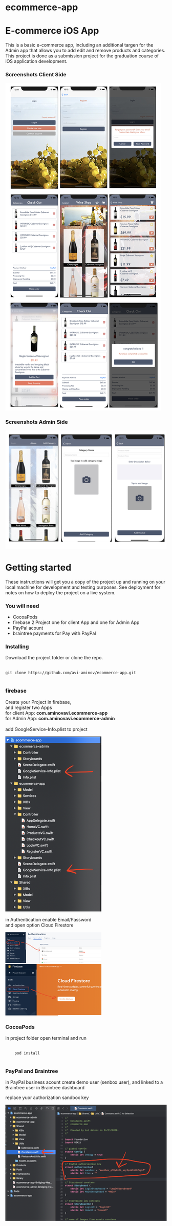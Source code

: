 # ecommerce-app

<h1>E-commerce iOS App</h1>

This is a basic e-commerce app, including an additional targen for the Admin app that allows you to add edit and remove products and categories. This project is done as a submission project for the graduation course of iOS application development.

<h3>Screenshots Client Side</h3>

<img src="https://raw.githubusercontent.com/avi-aminov/ecommerce-app/main/images_helper/shop.jpg" alt="Screens" style="max-width:100%;">

<br>

<h3>Screenshots Admin Side</h3>

<img src="https://raw.githubusercontent.com/avi-aminov/ecommerce-app/main/images_helper/admin.jpg" alt="Screens" style="max-width:100%;">

<h1>Getting started</h1>

<p>These instructions will get you a copy of the project up and running on your local machine for development and testing purposes. See deployment for notes on how to deploy the project on a live system. </p>

<h3>You will need</h3>
<ul> 
    <li>CocoaPods</li>
    <li>firebase 2 Project one for client App and one for Admin App</li>
    <li>PayPal acount</li>
    <li>braintree payments for Pay with PayPal</li>
</ul>

<h3>Installing</h3>

Download the project folder or clone the repo.

<pre>
<code>
git clone https://github.com/avi-aminov/ecommerce-app.git
</code>
</pre>

<h3>firebase</h3>
<p>
    Create your Project in firebase, <br>
    and register two Apps <br>
    for client App: <b>com.aminovavi.ecommerce-app</b> <br>
    for Admin App: <b>com.aminovavi.ecommerce-admin</b> <br><br>
    add GoogleService-Info.plist to project 
</p>


<img src="https://raw.githubusercontent.com/avi-aminov/ecommerce-app/main/images_helper/firebase.png" alt="Screens"  style="width:300px;">

<p>
   in Authentication enable Email/Password<br>
    and open option Cloud Firestore
</p>
<img src="https://raw.githubusercontent.com/avi-aminov/ecommerce-app/main/images_helper/auth.png"  alt="Screens" style="width:300px;">
    
<img src="https://raw.githubusercontent.com/avi-aminov/ecommerce-app/main/images_helper/db.png" alt="Screens" style="width:300px;">
    
<br>
    
<h3>CocoaPods</h3>
<p>
  in project folder open terminal and run
</p>

<pre>
<code>
    pod install
</code>
</pre>


<h3>PayPal and Braintree</h3>
<p>
  in PayPal business acount create demo user (senbox user), and  linked to a Braintree user in Braintree dashboard
</p>

<p>
  replace yuor authorization sandbox key
</p>
<img src="https://raw.githubusercontent.com/avi-aminov/ecommerce-app/main/images_helper/senbox.png"  alt="Screens" style="max-width:100%;">


